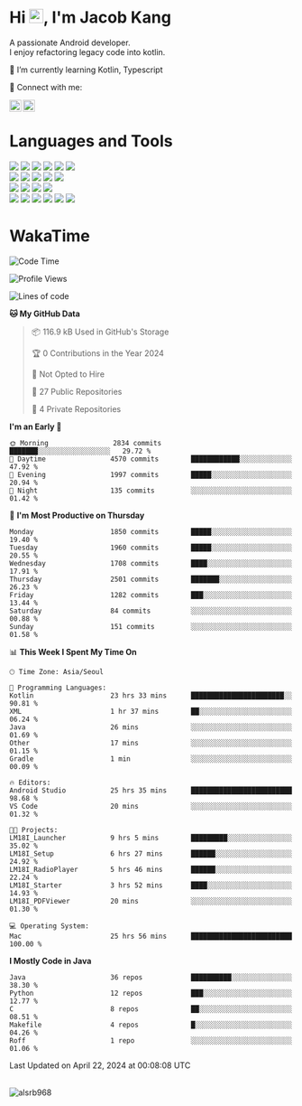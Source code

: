 # Hi <img src="https://media.giphy.com/media/hvRJCLFzcasrR4ia7z/giphy.gif" width="25px">, I'm Jacob Kang
A passionate Android developer.
</br>
I enjoy refactoring legacy code into kotlin.

🌱 I’m currently learning Kotlin, Typescript

🤝 Connect with me:

<a href="https://www.linkedin.com/in/minkyu-kang-b7477b1b2/"><img align="left" src="https://raw.githubusercontent.com/yushi1007/yushi1007/main/images/linkedin.svg" alt="Minkyu Kang | LinkedIn" width="21px"/></a>
<a href="https://www.instagram.com/_jacob_kang/"><img align="left" src="https://raw.githubusercontent.com/yushi1007/yushi1007/main/images/instagram.svg" alt="Jacob Kang | Instagram" width="21px"/></a>

</br>

# Languages and Tools

<div align="left">
<img src="https://img.shields.io/badge/java-007396?logo=java&logoColor=white"/>
<img src="https://img.shields.io/badge/kotlin-7F52FF?logo=kotlin&logoColor=white"/>
<img src="https://img.shields.io/badge/python-3776AB?logo=python&logoColor=white"/>
<img src="https://img.shields.io/badge/bash shell-4EAA25?logo=gnubash&logoColor=white"/>
<img src="https://img.shields.io/badge/c-A8B9CC?logo=c&logoColor=white"/>
<img src="https://img.shields.io/badge/c++-00599C?logo=c%2b%2b&logoColor=white"/>
</div>
<div align="left">
<img src="https://img.shields.io/badge/git-F05032?logo=git&logoColor=white"/>
<img src="https://img.shields.io/badge/github-181717?logo=github&logoColor=white"/>
<img src="https://img.shields.io/badge/mysql-4479A1?logo=mysql&logoColor=white"/>
<img src="https://img.shields.io/badge/sqlite-003B57?logo=sqlite&logoColor=white"/>
<img src="https://img.shields.io/badge/amazon AWS-232F3E?logo=amazonaws&logoColor=white"/>
</div>
<div align="left">
<img src="https://img.shields.io/badge/android-3DDC84?logo=android&logoColor=white"/>
<img src="https://img.shields.io/badge/linux-FCC624?logo=linux&logoColor=white"/>
<img src="https://img.shields.io/badge/flask-000000?logo=flask&logoColor=white"/>
<img src="https://img.shields.io/badge/arduino-00979D?logo=arduino&logoColor=white"/>
</div>
<div align="left">
<img src="https://img.shields.io/badge/slack-4A154B?logo=slack&logoColor=white"/>
<img src="https://img.shields.io/badge/notion-000000?logo=notion&logoColor=white"/>
<img src="https://img.shields.io/badge/jira-0052CC?logo=jira&logoColor=white"/>
<img src="https://img.shields.io/badge/postman-FF6C37?logo=postman&logoColor=white"/>
<img src="https://img.shields.io/badge/intellij-000000?logo=intellijidea&logoColor=white"/>
<img src="https://img.shields.io/badge/pycharm-000000?logo=pycharm&logoColor=white"/>
</div>

# WakaTime

<!--START_SECTION:waka-->
![Code Time](http://img.shields.io/badge/Code%20Time-3%2C704%20hrs%2024%20mins-blue)

![Profile Views](http://img.shields.io/badge/Profile%20Views-0-blue)

![Lines of code](https://img.shields.io/badge/From%20Hello%20World%20I%27ve%20Written-7.1%20million%20lines%20of%20code-blue)

**🐱 My GitHub Data** 

> 📦 116.9 kB Used in GitHub's Storage 
 > 
> 🏆 0 Contributions in the Year 2024
 > 
> 🚫 Not Opted to Hire
 > 
> 📜 27 Public Repositories 
 > 
> 🔑 4 Private Repositories 
 > 
**I'm an Early 🐤** 

```text
🌞 Morning                2834 commits        ███████░░░░░░░░░░░░░░░░░░   29.72 % 
🌆 Daytime                4570 commits        ████████████░░░░░░░░░░░░░   47.92 % 
🌃 Evening                1997 commits        █████░░░░░░░░░░░░░░░░░░░░   20.94 % 
🌙 Night                  135 commits         ░░░░░░░░░░░░░░░░░░░░░░░░░   01.42 % 
```
📅 **I'm Most Productive on Thursday** 

```text
Monday                   1850 commits        █████░░░░░░░░░░░░░░░░░░░░   19.40 % 
Tuesday                  1960 commits        █████░░░░░░░░░░░░░░░░░░░░   20.55 % 
Wednesday                1708 commits        ████░░░░░░░░░░░░░░░░░░░░░   17.91 % 
Thursday                 2501 commits        ███████░░░░░░░░░░░░░░░░░░   26.23 % 
Friday                   1282 commits        ███░░░░░░░░░░░░░░░░░░░░░░   13.44 % 
Saturday                 84 commits          ░░░░░░░░░░░░░░░░░░░░░░░░░   00.88 % 
Sunday                   151 commits         ░░░░░░░░░░░░░░░░░░░░░░░░░   01.58 % 
```


📊 **This Week I Spent My Time On** 

```text
🕑︎ Time Zone: Asia/Seoul

💬 Programming Languages: 
Kotlin                   23 hrs 33 mins      ███████████████████████░░   90.81 % 
XML                      1 hr 37 mins        ██░░░░░░░░░░░░░░░░░░░░░░░   06.24 % 
Java                     26 mins             ░░░░░░░░░░░░░░░░░░░░░░░░░   01.69 % 
Other                    17 mins             ░░░░░░░░░░░░░░░░░░░░░░░░░   01.15 % 
Gradle                   1 min               ░░░░░░░░░░░░░░░░░░░░░░░░░   00.09 % 

🔥 Editors: 
Android Studio           25 hrs 35 mins      █████████████████████████   98.68 % 
VS Code                  20 mins             ░░░░░░░░░░░░░░░░░░░░░░░░░   01.32 % 

🐱‍💻 Projects: 
LM18I_Launcher           9 hrs 5 mins        █████████░░░░░░░░░░░░░░░░   35.02 % 
LM18I_Setup              6 hrs 27 mins       ██████░░░░░░░░░░░░░░░░░░░   24.92 % 
LM18I_RadioPlayer        5 hrs 46 mins       ██████░░░░░░░░░░░░░░░░░░░   22.24 % 
LM18I_Starter            3 hrs 52 mins       ████░░░░░░░░░░░░░░░░░░░░░   14.93 % 
LM18I_PDFViewer          20 mins             ░░░░░░░░░░░░░░░░░░░░░░░░░   01.30 % 

💻 Operating System: 
Mac                      25 hrs 56 mins      █████████████████████████   100.00 % 
```

**I Mostly Code in Java** 

```text
Java                     36 repos            ██████████░░░░░░░░░░░░░░░   38.30 % 
Python                   12 repos            ███░░░░░░░░░░░░░░░░░░░░░░   12.77 % 
C                        8 repos             ██░░░░░░░░░░░░░░░░░░░░░░░   08.51 % 
Makefile                 4 repos             █░░░░░░░░░░░░░░░░░░░░░░░░   04.26 % 
Roff                     1 repo              ░░░░░░░░░░░░░░░░░░░░░░░░░   01.06 % 
```




 Last Updated on April 22, 2024 at 00:08:08 UTC
<!--END_SECTION:waka-->

</br>

<div align="left">
<img align="left" src="https://github-readme-stats.vercel.app/api/top-langs?username=alsrb968&show_icons=true&locale=en&layout=compact&theme=dark" alt="alsrb968" />
</div>
